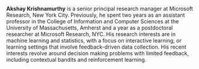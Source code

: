 **Akshay Krishnamurthy** is a senior principal research manager at Microsoft Research, New York City. Previously, he spent two years as an assistant professor in the College of Information and Computer Sciences at the University of Massachusetts, Amherst and a year as a postdoctoral researcher at Microsoft Research, NYC. His research interests are in machine learning and statistics, with a focus on interactive learning, or learning settings that involve feedback-driven data collection. His recent interests revolve around decision making problems with limited feedback, including contextual bandits and reinforcement learning.
